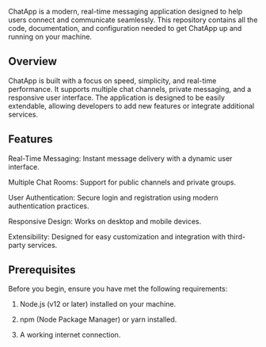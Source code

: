 ChatApp is a modern, real-time messaging application designed to help users connect and communicate seamlessly. This repository contains all the code, documentation, and configuration needed to get ChatApp up and running on your machine.

## Overview
ChatApp is built with a focus on speed, simplicity, and real-time performance. It supports multiple chat channels, private messaging, and a responsive user interface. The application is designed to be easily extendable, allowing developers to add new features or integrate additional services.

## Features
Real-Time Messaging: Instant message delivery with a dynamic user interface.

Multiple Chat Rooms: Support for public channels and private groups.

User Authentication: Secure login and registration using modern authentication practices.

Responsive Design: Works on desktop and mobile devices.

Extensibility: Designed for easy customization and integration with third-party services.

## Prerequisites
Before you begin, ensure you have met the following requirements:

1. Node.js (v12 or later) installed on your machine.

2. npm (Node Package Manager) or yarn installed.

3. A working internet connection.
